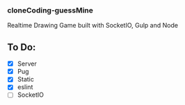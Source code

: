 ### cloneCoding-guessMine

Realtime Drawing Game built with SocketIO, Gulp and Node

## To Do:

- [x] Server
- [x] Pug
- [x] Static
- [x] eslint
- [ ] SocketIO
